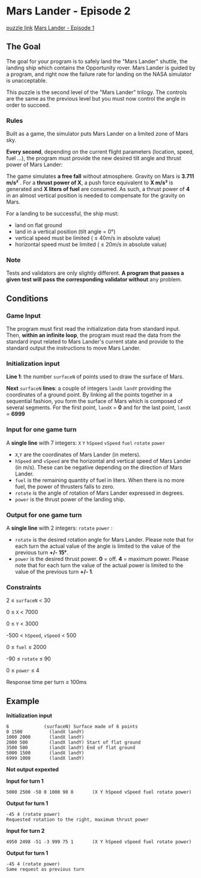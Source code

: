 # Mars Lander - Episode 2
[puzzle link](https://www.codingame.com/training/medium/mars-lander-episode-2)
[Mars Lander - Episode 1](https://www.codingame.com/training/easy/mars-lander-episode-1)

## The Goal
The goal for your program is to safely land the "Mars Lander" shuttle, the landing ship which contains the Opportunity rover. Mars Lander is guided by a program, and right now the failure rate for landing on the NASA simulator is unacceptable.

This puzzle is the second level of the "Mars Lander" trilogy. The controls are the same as the previous level but you must now control the angle in order to succeed.

### Rules
Built as a game, the simulator puts Mars Lander on a limited zone of Mars sky.

**Every second**, depending on the current flight parameters (location, speed, fuel ...), the program must provide the new desired tilt angle and thrust power of Mars Lander:

The game simulates **a free fall** without atmosphere. Gravity on Mars is **3.711 m/s²** . For a **thrust power of X**, a push force equivalent to **X m/s²** is generated and **X liters of fuel** are consumed. As such, a thrust power of **4** in an almost vertical position is needed to compensate for the gravity on Mars.

For a landing to be successful, the ship must:
* land on flat ground
* land in a vertical position (tilt angle = 0°)
* vertical speed must be limited ( ≤ 40m/s in absolute value)
* horizontal speed must be limited ( ≤ 20m/s in absolute value)

### Note
Tests and validators are only slightly different. **A program that passes a given test will pass the corresponding validator without** any problem.

## Conditions
### Game Input
The program must first read the initialization data from standard input. Then, **within an infinite loop**, the program must read the data from the standard input related to Mars Lander's current state and provide to the standard output the instructions to move Mars Lander.

### Initialization input
**Line 1**: the number `surfaceN` of points used to draw the surface of Mars.

**Next** `surfaceN` **lines**: a couple of integers `landX` `landY` providing the coordinates of a ground point. By linking all the points together in a sequential fashion, you form the surface of Mars which is composed of several segments. For the first point, `landX` = **0** and for the last point, `landX` = **6999**

### Input for one game turn
A **single line** with 7 integers: `X` `Y` `hSpeed` `vSpeed` `fuel` `rotate` `power`
* `X`,`Y` are the coordinates of Mars Lander (in meters).
* `hSpeed` and `vSpeed` are the horizontal and vertical speed of Mars Lander (in m/s). These can be negative depending on the direction of Mars Lander.
* `fuel` is the remaining quantity of fuel in liters. When there is no more fuel, the power of thrusters falls to zero.
* `rotate` is the angle of rotation of Mars Lander expressed in degrees.
* `power` is the thrust power of the landing ship.

### Output for one game turn
A **single line** with 2 integers: `rotate` `power` :
* `rotate` is the desired rotation angle for Mars Lander. Please note that for each turn the actual value of the angle is limited to the value of the previous turn **+/- 15°**.
* `power` is the desired thrust power. **0** = off. **4** = maximum power. Please note that for each turn the value of the actual power is limited to the value of the previous turn **+/- 1**.

### Constraints
2 ≤ `surfaceN` < 30

0 ≤ `X` < 7000

0 ≤ `Y` < 3000

-500 < `hSpeed`, `vSpeed` < 500

0 ≤ `fuel` ≤ 2000

-90 ≤ `rotate` ≤ 90

0 ≤ `power` ≤ 4

Response time per turn ≤ 100ms

## Example
**Initialization input**
```
6         	  (surfaceN) Surface made of 6 points
0 1500      	(landX landY)
1000 2000	    (landX landY)
2000 500	    (landX landY) Start of flat ground
3500 500    	(landX landY) End of flat ground
5000 1500	    (landX landY)
6999 1000   	(landX landY)
```
**Not output expexted**

**Input for turn 1**
```
5000 2500 -50 0 1000 90 0   	(X Y hSpeed vSpeed fuel rotate power)
```

**Output for turn 1**
```
-45 4 (rotate power)
Requested rotation to the right, maximum thrust power
```

**Input for turn 2**
```
4950 2498 -51 -3 999 75 1   	(X Y hSpeed vSpeed fuel rotate power)
```

**Output for turn 1**
```
-45 4 (rotate power)
Same request as previous turn
```










